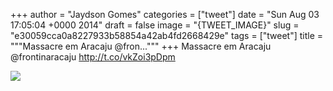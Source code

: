 
+++
author = "Jaydson Gomes"
categories = ["tweet"]
date = "Sun Aug 03 17:05:04 +0000 2014"
draft = false
image = "{TWEET_IMAGE}"
slug = "e30059cca0a8227933b58854a42ab4fd2668429e"
tags = ["tweet"]
title = """Massacre em Aracaju @fron..."""
+++
Massacre em Aracaju @frontinaracaju http://t.co/vkZoi3pDpm

![](/images/tweet-media/495978668972593153-BuIR0nQIEAA_5bf.jpg)